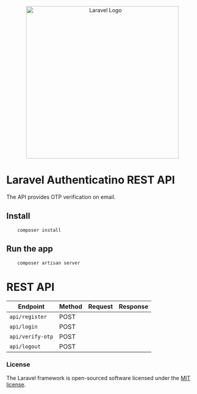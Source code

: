 <p align="center"><a href="https://laravel.com" target="_blank"><img src="https://raw.githubusercontent.com/laravel/art/master/logo-lockup/5%20SVG/2%20CMYK/1%20Full%20Color/laravel-logolockup-cmyk-red.svg" width="400" alt="Laravel Logo"></a></p>

# Laravel Authenticatino REST API

The API provides OTP verification on email.

## Install

```
    composer install
```

## Run the app

```
    composer artisan server
```

# REST API

| Endpoint           | Method | Request | Response |
| ------------------ | ------ | ------- | -------- |
| `api/register`   | POST   |         |          |
| `api/login`      | POST   |         |          |
| `api/verify-otp` | POST   |         |          |
| `api/logout`     | POST   |         |          |

### License

The Laravel framework is open-sourced software licensed under the [MIT license](https://opensource.org/licenses/MIT).
